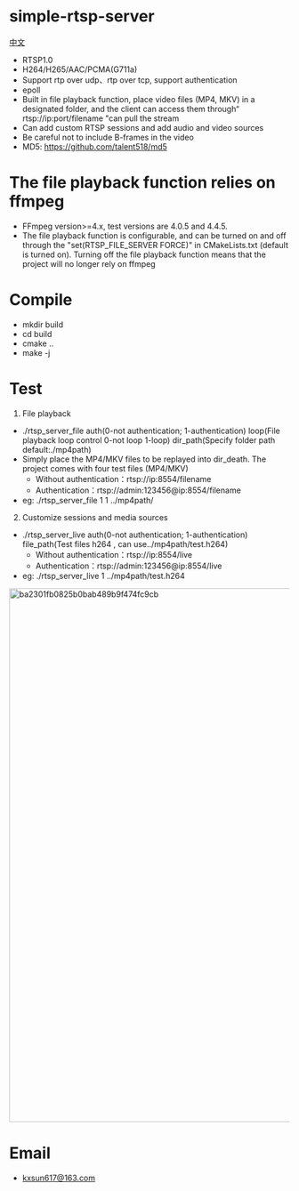 # simple-rtsp-server
[中文](./README_CN.md)
* RTSP1.0
* H264/H265/AAC/PCMA(G711a)
* Support rtp over udp、rtp over tcp, support authentication
* epoll
* Built in file playback function, place video files (MP4, MKV) in a designated folder, and the client can access them through“ rtsp://ip:port/filename "can pull the stream
* Can add custom RTSP sessions and add audio and video sources
* Be careful not to include B-frames in the video
* MD5: https://github.com/talent518/md5
  
# The file playback function relies on ffmpeg
* FFmpeg version>=4.x, test versions are 4.0.5 and 4.4.5.
* The file playback function is configurable, and can be turned on and off through the "set(RTSP_FILE_SERVER FORCE)" in CMakeLists.txt (default is turned on). Turning off the file playback function means that the project will no longer rely on ffmpeg

# Compile
* mkdir build
* cd build
* cmake ..
* make -j

# Test
1. File playback
* ./rtsp_server_file auth(0-not authentication; 1-authentication) loop(File playback loop control 0-not loop 1-loop) dir_path(Specify folder path default:./mp4path)
* Simply place the MP4/MKV files to be replayed into dir_death. The project comes with four test files (MP4/MKV)
  * Without authentication：rtsp://ip:8554/filename
  * Authentication：rtsp://admin:123456@ip:8554/filename
* eg: ./rtsp_server_file 1 1 ../mp4path/
2. Customize sessions and media sources
* ./rtsp_server_live auth(0-not authentication; 1-authentication) file_path(Test files h264 , can use../mp4path/test.h264)
  * Without authentication：rtsp://ip:8554/live
  * Authentication：rtsp://admin:123456@ip:8554/live
* eg: ./rtsp_server_live 1 ../mp4path/test.h264

<img width="960" alt="ba2301fb0825b0bab489b9f474fc9cb" src="https://github.com/BreakingY/simple-rtsp-server/assets/99859929/24308b63-235a-4a75-adc7-67c43bde51dd">

# Email
* kxsun617@163.com
